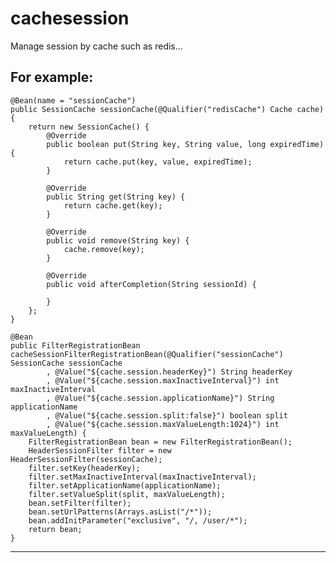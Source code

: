 # cachesession
Manage session by cache such as redis...

For example:
------------------------------------------------------------------------------------------------------------------
	@Bean(name = "sessionCache")
	public SessionCache sessionCache(@Qualifier("redisCache") Cache cache) {
		return new SessionCache() {
			@Override
			public boolean put(String key, String value, long expiredTime) {
				return cache.put(key, value, expiredTime);
			}

			@Override
			public String get(String key) {
				return cache.get(key);
			}

			@Override
			public void remove(String key) {
				cache.remove(key);
			}

			@Override
			public void afterCompletion(String sessionId) {
				
			}
		};
	}

	@Bean
	public FilterRegistrationBean cacheSessionFilterRegistrationBean(@Qualifier("sessionCache") SessionCache sessionCache
			, @Value("${cache.session.headerKey}") String headerKey
			, @Value("${cache.session.maxInactiveInterval}") int maxInactiveInterval
			, @Value("${cache.session.applicationName}") String applicationName
			, @Value("${cache.session.split:false}") boolean split
			, @Value("${cache.session.maxValueLength:1024}") int maxValueLength) {
		FilterRegistrationBean bean = new FilterRegistrationBean();
		HeaderSessionFilter filter = new HeaderSessionFilter(sessionCache);
		filter.setKey(headerKey);
		filter.setMaxInactiveInterval(maxInactiveInterval);
		filter.setApplicationName(applicationName);
		filter.setValueSplit(split, maxValueLength);
		bean.setFilter(filter);
		bean.setUrlPatterns(Arrays.asList("/*"));
		bean.addInitParameter("exclusive", "/, /user/*");
		return bean;
	}
------------------------------------------------------------------------------------------------------------------

